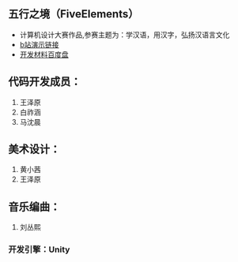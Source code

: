 ## 五行之境（FiveElements）
* 计算机设计大赛作品,参赛主题为：学汉语，用汉字，弘扬汉语言文化
* [b站演示链接](https://www.bilibili.com/video/BV1cL4y1E7YJ?spm_id_from=333.999.0.0)
* [开发材料百度盘]()
 ## 代码开发成员：
1. 王泽原
2. 白祚涵
3. 马沈晨
## 美术设计：
1. 黄小茜
2. 王泽原
## 音乐编曲：
1. 刘丛熙

### 开发引擎：Unity
